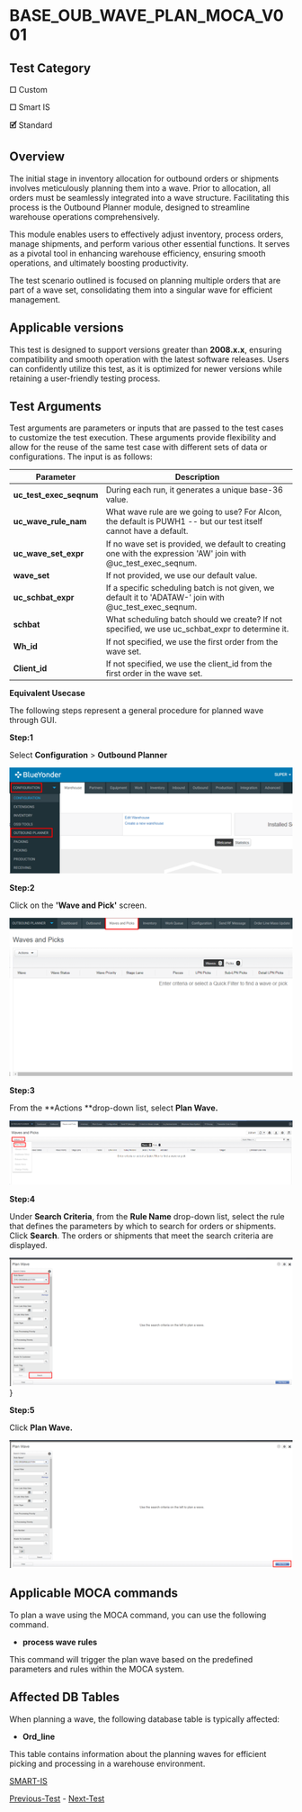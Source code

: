


#  **BASE_OUB_WAVE_PLAN_MOCA_V001**
## **Test Category**

**☐** Custom

**☐** Smart IS

**🗹** Standard

## **Overview**
The initial stage in inventory allocation for outbound orders or
shipments involves meticulously planning them into a wave. Prior to
allocation, all orders must be seamlessly integrated into a wave
structure. Facilitating this process is the Outbound Planner module,
designed to streamline warehouse operations comprehensively.

This module enables users to effectively adjust inventory, process
orders, manage shipments, and perform various other essential functions.
It serves as a pivotal tool in enhancing warehouse efficiency, ensuring
smooth operations, and ultimately boosting productivity.

The test scenario outlined is focused on planning multiple orders that
are part of a wave set, consolidating them into a singular wave for
efficient management.

## **Applicable versions**

This test is designed to support versions greater than **2008.x.x**,
ensuring compatibility and smooth operation with the latest software
releases. Users can confidently utilize this test, as it is optimized
for newer versions while retaining a user-friendly testing process.


## **Test Arguments**

Test arguments are parameters or inputs that are passed to the test
cases to customize the test execution. These arguments provide
flexibility and allow for the reuse of the same test case with different
sets of data or configurations. The input is as follows:

 
  
  | Parameter          | Description                                                                                        |
|--------------------|----------------------------------------------------------------------------------------------------|
| **uc_test_exec_seqnum**| During each run, it generates a unique base-36 value.                                               |
| **uc_wave_rule_nam**  | What wave rule are we going to use? For Alcon, the default is PUWH1 -- but our test itself cannot have a default.|
| **uc_wave_set_expr**   | If no wave set is provided, we default to creating one with the expression 'AW' join with @uc_test_exec_seqnum. |
| **wave_set**           | If not provided, we use our default value.                                                         |
| **uc_schbat_expr**     | If a specific scheduling batch is not given, we default it to 'ADATAW-' join with @uc_test_exec_seqnum.  |
| **schbat**             | What scheduling batch should we create? If not specified, we use uc_schbat_expr to determine it. |
| **Wh_id**              | If not specified, we use the first order from the wave set.                                         |
| **Client_id**          | If not specified, we use the client_id from the first order in the wave set.

**Equivalent Usecase**

The following steps represent a general procedure for planned wave
through GUI.

**Step:1**

Select **Configuration** \> **Outbound Planner**

![](mediaa/media/image1.png)

**Step:2**

Click on the **\'Wave and Pick\'** screen.

![](mediaa/media/image2.png)

**Step:3**

From the **Actions **drop-down list, select **Plan Wave.**

![](mediaa/media/image3.png)

**Step:4**

Under **Search Criteria**, from the **Rule Name** drop-down list, select
the rule that defines the parameters by which to search for orders or
shipments. Click **Search**. The orders or shipments that meet the
search criteria are displayed.

![](mediaa/media/image4.png)}

**Step:5**

Click **Plan Wave.**

![](mediaa/media/image5.png)

## **Applicable MOCA commands**

To plan a wave using the MOCA command, you can use the following
command.

-  **process wave rules**

This command will trigger the plan wave based on the predefined
parameters and rules within the MOCA system.

## **Affected DB Tables**
When planning a wave, the following database table is typically
affected:

-   **Ord_line**

This table contains information about the planning waves for efficient
picking and processing in a warehouse environment.

[SMART-IS](https://www.smart-is.pk) 

[Previous-Test](/DOCS/BASE_OUB_WAVE_ALLOC_MOCA_V001/readme.md) - [Next-Test](/DOCS/BASE_OUB_WAVE_WAIT_REL_MOCA_V001/readme.md)


